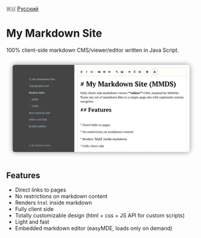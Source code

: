 :ru: [Русский](https://girobusan.github.io/mmds/#!index.ru.md)

# My Markdown Site

100% client-side markdown CMS/viewer/editor written in Java Script.

![Screenshot](docs/screen.png)

## Features

* Direct links to pages
* No restrictions on markdown content 
* Renders `html` inside markdown
* Fully client side 
* Totally customizable design (html + css + JS API for custom scripts)
* Light and fast 
* Embedded markdown editor (easyMDE, loads only on demand) 
